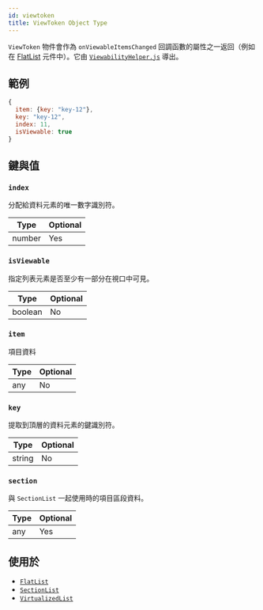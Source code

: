 ```yaml
---
id: viewtoken
title: ViewToken Object Type
---
```


`ViewToken` 物件會作為 `onViewableItemsChanged` 回調函數的屬性之一返回（例如在 [FlatList](flatlist) 元件中）。它由 [`ViewabilityHelper.js`](https://github.com/facebook/react-native/blob/main/packages/react-native/Libraries/Lists/ViewabilityHelper.js) 導出。

## 範例

```js
{
  item: {key: "key-12"},
  key: "key-12",
  index: 11,
  isViewable: true
}
```

## 鍵與值

### `index`

分配給資料元素的唯一數字識別符。

| Type   | Optional |
| ------ | -------- |
| number | Yes      |

### `isViewable`

指定列表元素是否至少有一部分在視口中可見。

| Type    | Optional |
| ------- | -------- |
| boolean | No       |

### `item`

項目資料

| Type | Optional |
| ---- | -------- |
| any  | No       |

### `key`

提取到頂層的資料元素的鍵識別符。

| Type   | Optional |
| ------ | -------- |
| string | No       |

### `section`

與 `SectionList` 一起使用時的項目區段資料。

| Type | Optional |
| ---- | -------- |
| any  | Yes      |

## 使用於

- [`FlatList`](flatlist)
- [`SectionList`](sectionlist)
- [`VirtualizedList`](virtualizedlist)